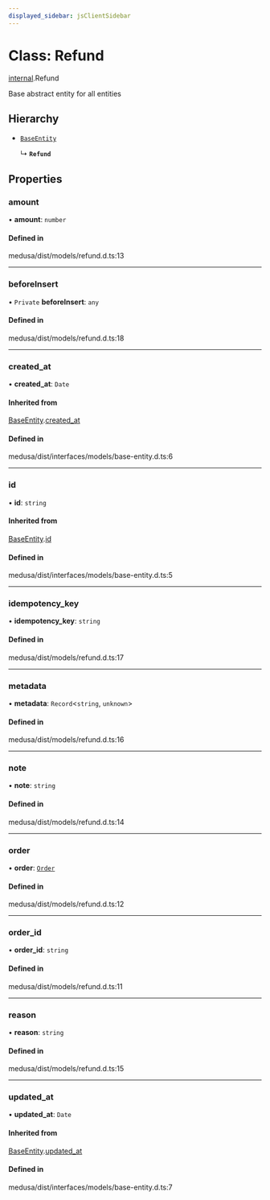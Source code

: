 ```yaml
---
displayed_sidebar: jsClientSidebar
---
```


# Class: Refund

[internal](../modules/internal.md).Refund

Base abstract entity for all entities

## Hierarchy

- [`BaseEntity`](internal.BaseEntity.md)

  ↳ **`Refund`**

## Properties

### amount

• **amount**: `number`

#### Defined in

medusa/dist/models/refund.d.ts:13

___

### beforeInsert

• `Private` **beforeInsert**: `any`

#### Defined in

medusa/dist/models/refund.d.ts:18

___

### created\_at

• **created\_at**: `Date`

#### Inherited from

[BaseEntity](internal.BaseEntity.md).[created_at](internal.BaseEntity.md#created_at)

#### Defined in

medusa/dist/interfaces/models/base-entity.d.ts:6

___

### id

• **id**: `string`

#### Inherited from

[BaseEntity](internal.BaseEntity.md).[id](internal.BaseEntity.md#id)

#### Defined in

medusa/dist/interfaces/models/base-entity.d.ts:5

___

### idempotency\_key

• **idempotency\_key**: `string`

#### Defined in

medusa/dist/models/refund.d.ts:17

___

### metadata

• **metadata**: `Record`<`string`, `unknown`\>

#### Defined in

medusa/dist/models/refund.d.ts:16

___

### note

• **note**: `string`

#### Defined in

medusa/dist/models/refund.d.ts:14

___

### order

• **order**: [`Order`](internal.Order.md)

#### Defined in

medusa/dist/models/refund.d.ts:12

___

### order\_id

• **order\_id**: `string`

#### Defined in

medusa/dist/models/refund.d.ts:11

___

### reason

• **reason**: `string`

#### Defined in

medusa/dist/models/refund.d.ts:15

___

### updated\_at

• **updated\_at**: `Date`

#### Inherited from

[BaseEntity](internal.BaseEntity.md).[updated_at](internal.BaseEntity.md#updated_at)

#### Defined in

medusa/dist/interfaces/models/base-entity.d.ts:7
